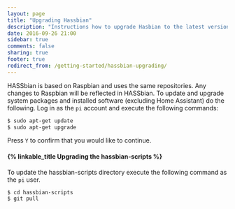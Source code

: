 ```yaml
---
layout: page
title: "Upgrading Hassbian"
description: "Instructions how to upgrade Hasbian to the latest version."
date: 2016-09-26 21:00
sidebar: true
comments: false
sharing: true
footer: true
redirect_from: /getting-started/hassbian-upgrading/
---
```


HASSbian is based on Raspbian and uses the same repositories. Any changes to Raspbian will be reflected in HASSbian. To update and upgrade system packages and installed software (excluding Home Assistant) do the following.
Log in as the `pi` account and execute the following commands:

```bash
$ sudo apt-get update
$ sudo apt-get upgrade
```

Press `Y` to confirm that you would like to continue.

#### {% linkable_title Upgrading the hassbian-scripts %}

To update the hassbian-scripts directory execute the following command as the `pi` user.

```bash
$ cd hassbian-scripts
$ git pull
```

